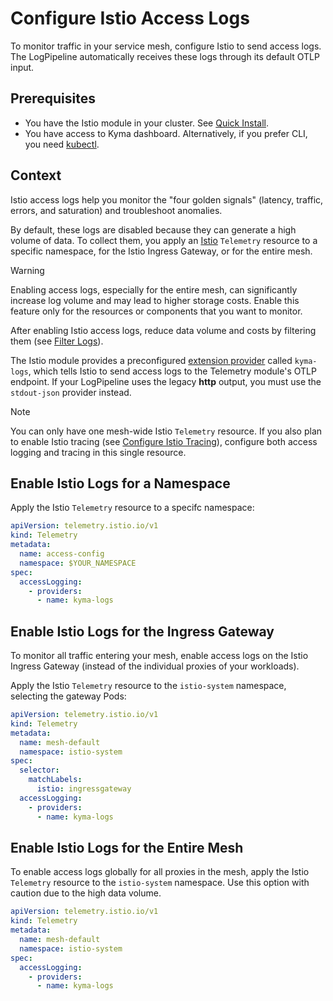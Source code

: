 # Configure Istio Access Logs

To monitor traffic in your service mesh, configure Istio to send access logs. The LogPipeline automatically receives these logs through its default OTLP input.

## Prerequisites

- You have the Istio module in your cluster. See [Quick Install](https://kyma-project.io/#/02-get-started/01-quick-install).
- You have access to Kyma dashboard. Alternatively, if you prefer CLI, you need [kubectl](https://kubernetes.io/docs/tasks/tools/#kubectl).

## Context

Istio access logs help you monitor the "four golden signals" (latency, traffic, errors, and saturation) and troubleshoot anomalies.

By default, these logs are disabled because they can generate a high volume of data. To collect them, you apply an [Istio](https://istio.io/latest/docs/reference/config/telemetry/) `Telemetry` resource to a specific namespace, for the Istio Ingress Gateway, or for the entire mesh.

> [!WARNING] 
> Enabling access logs, especially for the entire mesh, can significantly increase log volume and may lead to higher storage costs. Enable this feature only for the resources or components that you want to monitor.

After enabling Istio access logs, reduce data volume and costs by filtering them (see [Filter Logs](../filter-and-process/filter-logs.md)).

The Istio module provides a preconfigured [extension provider](https://istio.io/latest/docs/reference/config/istio.mesh.v1alpha1/#MeshConfig-ExtensionProvider) called `kyma-logs`, which tells Istio to send access logs to the Telemetry module's OTLP endpoint. If your LogPipeline uses the legacy **http** output, you must use the `stdout-json` provider instead.

> [!NOTE]
> You can only have one mesh-wide Istio `Telemetry` resource. If you also plan to enable Istio tracing (see [Configure Istio Tracing](./../collecting-traces/istio-support.md)), configure both access logging and tracing in this single resource.

## Enable Istio Logs for a Namespace

Apply the Istio `Telemetry` resource to a specifc namespace:

```yaml
apiVersion: telemetry.istio.io/v1
kind: Telemetry
metadata:
  name: access-config
  namespace: $YOUR_NAMESPACE
spec:
  accessLogging:
    - providers:
      - name: kyma-logs
```

## Enable Istio Logs for the Ingress Gateway

To monitor all traffic entering your mesh, enable access logs on the Istio Ingress Gateway (instead of the individual proxies of your workloads).

Apply the Istio `Telemetry` resource to the `istio-system` namespace, selecting the gateway Pods:

```yaml
apiVersion: telemetry.istio.io/v1
kind: Telemetry
metadata:
  name: mesh-default
  namespace: istio-system
spec:
  selector:
    matchLabels:
      istio: ingressgateway
  accessLogging:
    - providers:
      - name: kyma-logs
```

## Enable Istio Logs for the Entire Mesh

To enable access logs globally for all proxies in the mesh, apply the Istio `Telemetry` resource to the `istio-system` namespace. Use this option with caution due to the high data volume.

```yaml
apiVersion: telemetry.istio.io/v1
kind: Telemetry
metadata:
  name: mesh-default
  namespace: istio-system
spec:
  accessLogging:
    - providers:
      - name: kyma-logs
```